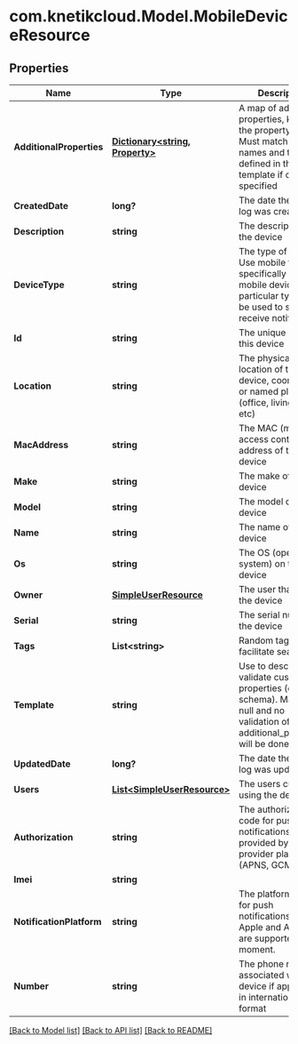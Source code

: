 # com.knetikcloud.Model.MobileDeviceResource
## Properties

Name | Type | Description | Notes
------------ | ------------- | ------------- | -------------
**AdditionalProperties** | [**Dictionary&lt;string, Property&gt;**](Property.md) | A map of additional properties, keyed on the property name.  Must match the names and types defined in the template if one is specified | [optional] 
**CreatedDate** | **long?** | The date the device log was created | [optional] 
**Description** | **string** | The description of the device | [optional] 
**DeviceType** | **string** | The type of device. Use mobile to specifically register mobile devices. This particular type will be used to send and receive notifications | [optional] 
**Id** | **string** | The unique ID for this device | [optional] 
**Location** | **string** | The physical location of the device, coordinates or named place (office, living room, etc) | [optional] 
**MacAddress** | **string** | The MAC (media access control) address of the device | [optional] 
**Make** | **string** | The make of the device | [optional] 
**Model** | **string** | The model of the device | [optional] 
**Name** | **string** | The name of the device | [optional] 
**Os** | **string** | The OS (operating system) on the device | [optional] 
**Owner** | [**SimpleUserResource**](SimpleUserResource.md) | The user that owns the device | [optional] 
**Serial** | **string** | The serial number of the device | [optional] 
**Tags** | **List&lt;string&gt;** | Random tags to facilitate search | [optional] 
**Template** | **string** | Use to describe and validate custom properties (custom schema). May be null and no validation of additional_properties will be done | [optional] 
**UpdatedDate** | **long?** | The date the device log was updated | [optional] 
**Users** | [**List&lt;SimpleUserResource&gt;**](SimpleUserResource.md) | The users currently using the device | [optional] 
**Authorization** | **string** | The authorization code for push notifications provided by the provider platform (APNS, GCM, etc). | [optional] 
**Imei** | **string** |  | [optional] 
**NotificationPlatform** | **string** | The platform used for push notifications. Only Apple and Android are supported at the moment. | [optional] 
**Number** | **string** | The phone number associated with this device if applicable, in international format | [optional] 

[[Back to Model list]](../README.md#documentation-for-models) [[Back to API list]](../README.md#documentation-for-api-endpoints) [[Back to README]](../README.md)

